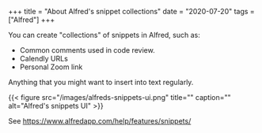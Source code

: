 +++
title = "About Alfred's snippet collections"
date = "2020-07-20"
tags = ["Alfred"]
+++

You can create "collections" of snippets in Alfred, such as:

- Common comments used in code review.
- Calendly URLs
- Personal Zoom link

Anything that you might want to insert into text regularly.

{{< figure src="/images/alfreds-snippets-ui.png" title="" caption="" alt="Alfred's snippets UI" >}}

See <https://www.alfredapp.com/help/features/snippets/>
